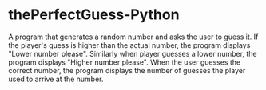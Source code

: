 # thePerfectGuess-Python
A program that generates a random number and asks the user to guess it.
If the player's guess is higher than the actual number, the program displays "Lower number please".
Similarly when player guesses a lower number, the program displays "Higher number please".
When the user guesses the correct number, the program displays the number of guesses the player used to arrive at the number.
